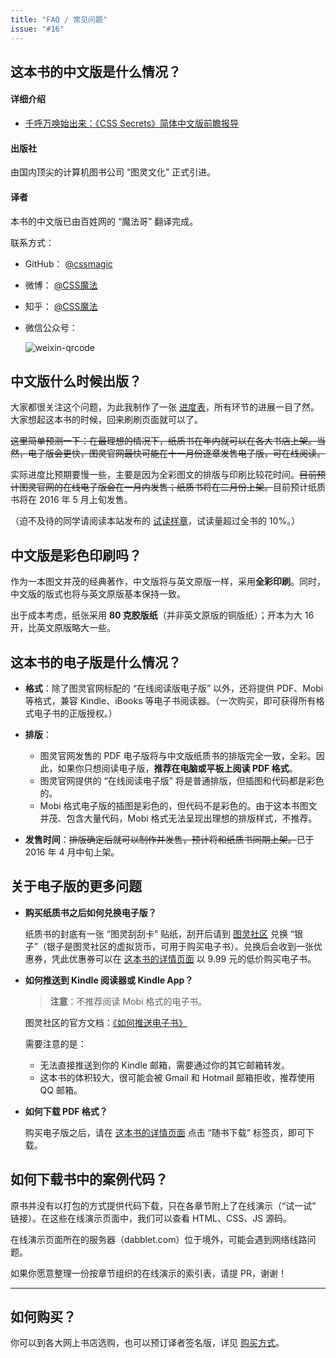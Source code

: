 ```yaml
---
title: "FAQ / 常见问题"
issue: "#16"
---
```


## 这本书的中文版是什么情况？ <a name="intro">&nbsp;</a>

#### 详细介绍

* [千呼万唤始出来：《CSS Secrets》简体中文版前瞻报导](http://www.cssmagic.net/blog/wx/15)

#### 出版社

由国内顶尖的计算机图书公司 “图灵文化” 正式引进。

#### 译者

本书的中文版已由百姓网的 “魔法哥” 翻译完成。

联系方式：

* GitHub： [@cssmagic](https://github.com/cssmagic)
* 微博： [@CSS魔法](http://weibo.com/cssmagic)
* 知乎： [@CSS魔法](http://www.zhihu.com/people/cssmagic)
* 微信公众号：

	![weixin-qrcode](https://cloud.githubusercontent.com/assets/1231359/13040994/04966808-d3ee-11e5-8eb5-7e3bf8767f4e.png)


## 中文版什么时候出版？ <a name="when">&nbsp;</a>

大家都很关注这个问题，为此我制作了一张 [进度表](https://github.com/cssmagic/CSS-Secrets#progress)，所有环节的进展一目了然。大家想起这本书的时候，回来刷刷页面就可以了。

~~这里简单预测一下：在最理想的情况下，纸质书在年内就可以在各大书店上架。当然，电子版会更快，图灵官网最快可能在十一月份逐章发售电子版，可在线阅读。~~

实际进度比预期要慢一些，主要是因为全彩图文的排版与印刷比较花时间。~~目前预计图灵官网的在线电子版会在一月内发售；纸质书将在二月份上架。~~目前预计纸质书将在 2016 年 5 月上旬发售。

（迫不及待的同学请阅读本站发布的 [试读样章](https://github.com/cssmagic/CSS-Secrets#%E8%AF%95%E8%AF%BB%E6%A0%B7%E7%AB%A0)，试读量超过全书的 10%。）


## 中文版是彩色印刷吗？ <a name="typeset">&nbsp;</a>

作为一本图文并茂的经典著作，中文版将与英文原版一样，采用**全彩印刷**。同时，中文版的版式也将与英文原版基本保持一致。

出于成本考虑，纸张采用 **80 克胶版纸**（并非英文原版的铜版纸）；开本为大 16 开，比英文原版略大一些。


## 这本书的电子版是什么情况？ <a name="e-book">&nbsp;</a>

* **格式**：除了图灵官网标配的 “在线阅读版电子版” 以外，还将提供 PDF、Mobi 等格式，兼容 Kindle、iBooks 等电子书阅读器。（一次购买，即可获得所有格式电子书的正版授权。）

* **排版**：
	* 图灵官网发售的 PDF 电子版将与中文版纸质书的排版完全一致，全彩。因此，如果你只想阅读电子版，**推荐在电脑或平板上阅读 PDF 格式**。
	* 图灵官网提供的 “在线阅读电子版” 将是普通排版，但插图和代码都是彩色的。
	* Mobi 格式电子版的插图是彩色的，但代码不是彩色的。由于这本书图文并茂、包含大量代码，Mobi 格式无法呈现出理想的排版样式，不推荐。

* **发售时间**：~~排版确定后就可以制作并发售，预计将和纸质书同期上架。~~已于 2016 年 4 月中旬上架。

## 关于电子版的更多问题 <a name="e-book-more">&nbsp;</a>

* **购买纸质书之后如何兑换电子版？**

	纸质书的封底有一张 “图灵刮刮卡” 贴纸，刮开后请到 [图灵社区](http://www.ituring.com.cn/users/guaguacode) 兑换 “银子”（银子是图灵社区的虚拟货币，可用于购买电子书）。兑换后会收到一张优惠券，凭此优惠券可以在 [这本书的详情页面](http://www.ituring.com.cn/book/1695) 以 9.99 元的低价购买电子书。

* **如何推送到 Kindle 阅读器或 Kindle App？**

	> **注意**：不推荐阅读 Mobi 格式的电子书。
	
	图灵社区的官方文档：[《如何推送电子书》](http://www.ituring.com.cn/article/50435)
	
	需要注意的是：
	
	* 无法直接推送到你的 Kindle 邮箱，需要通过你的其它邮箱转发。
	* 这本书的体积较大，很可能会被 Gmail 和 Hotmail 邮箱拒收，推荐使用 QQ 邮箱。

* **如何下载 PDF 格式？**

	购买电子版之后，请在 [这本书的详情页面](http://www.ituring.com.cn/book/1695) 点击 “随书下载” 标签页，即可下载。

## 如何下载书中的案例代码？ <a name="code">&nbsp;</a>

原书并没有以打包的方式提供代码下载，只在各章节附上了在线演示（“试一试” 链接）。在这些在线演示页面中，我们可以查看 HTML、CSS、JS 源码。

在线演示页面所在的服务器（dabblet.com）位于境外，可能会遇到网络线路问题。

如果你愿意整理一份按章节组织的在线演示的索引表，请提 PR，谢谢！

***

## 如何购买？ <a name="buy">&nbsp;</a>

你可以到各大网上书店选购，也可以预订译者签名版，详见 [购买方式](https://github.com/cssmagic/CSS-Secrets/issues/27)。
